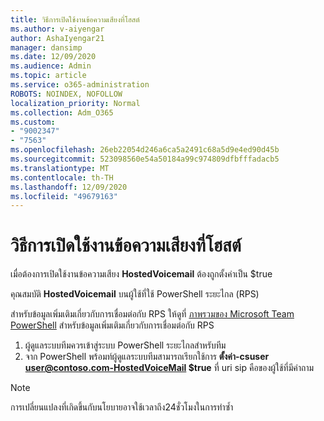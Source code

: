```yaml
---
title: วิธีการเปิดใช้งานข้อความเสียงที่โฮสต์
ms.author: v-aiyengar
author: AshaIyengar21
manager: dansimp
ms.date: 12/09/2020
ms.audience: Admin
ms.topic: article
ms.service: o365-administration
ROBOTS: NOINDEX, NOFOLLOW
localization_priority: Normal
ms.collection: Adm_O365
ms.custom:
- "9002347"
- "7563"
ms.openlocfilehash: 26eb22054d246a6ca5a2491c68a5d9e4ed90d45b
ms.sourcegitcommit: 523098560e54a50184a99c974809dfbfffadacb5
ms.translationtype: MT
ms.contentlocale: th-TH
ms.lasthandoff: 12/09/2020
ms.locfileid: "49679163"
---
```

# <a name="how-to-enable-hosted-voicemail"></a>วิธีการเปิดใช้งานข้อความเสียงที่โฮสต์

เมื่อต้องการเปิดใช้งานข้อความเสียง **HostedVoicemail** ต้องถูกตั้งค่าเป็น $true

คุณสมบัติ **HostedVoicemail** บนผู้ใช้ที่ใช้ PowerShell ระยะไกล (RPS)

สำหรับข้อมูลเพิ่มเติมเกี่ยวกับการเชื่อมต่อกับ RPS ให้ดูที่ [ภาพรวมของ Microsoft Team PowerShell](https://docs.microsoft.com/microsoftteams/teams-powershell-overview) สำหรับข้อมูลเพิ่มเติมเกี่ยวกับการเชื่อมต่อกับ RPS

1. ผู้ดูแลระบบทีมควรเข้าสู่ระบบ PowerShell ระยะไกลสำหรับทีม
1. จาก PowerShell พร้อมท์ผู้ดูแลระบบทีมสามารถเรียกใช้การ **ตั้งค่า-csuser user@contoso.com-HostedVoiceMail $true** ที่ uri sip คือของผู้ใช้ที่มีคำถาม

> [!NOTE]
> การเปลี่ยนแปลงที่เกิดขึ้นกับนโยบายอาจใช้เวลาถึง24ชั่วโมงในการทำซ้ำ